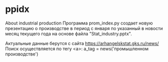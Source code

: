 # ppidx
About industrial production
Программа prom_index.py создает новую презентацию о производстве в период
с января по указанный в новости месяц текущего года 
на основе файла "Stat_industry.pptx".

Актуальные данные берутся с сайта https://arhangelskstat.gks.ru/news/
Поиск осуществляется по тегу <а>:
a_tag = news('промышленном производстве')
